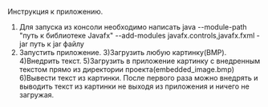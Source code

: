 Инструкция к приложению.
1) Для запуска из консоли необходимо написать java --module-path "путь к библиотеке Javafx" --add-modules javafx.controls,javafx.fxml -jar путь к jar файлу
2) Запустить приложение.
3)Загрузить любую картинку(BMP).
4)Внедрить текст.
5)Загрузить в приложение картинку с внедренным текстом прямо из директории проекта(embedded_image.bmp)
6)Вывести текст из картинки.
После первого раза можно внедрять и выводить текст из картинки не выходя из приложения и ничего не загружая.
